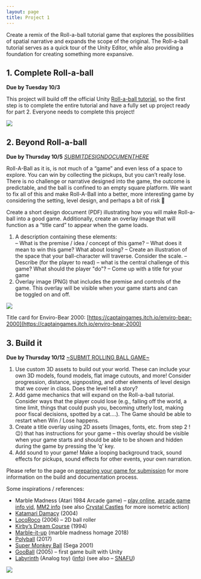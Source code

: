 ```yaml
---
layout: page
title: Project 1
---
```


Create a remix of the Roll-a-ball tutorial game that explores the possibilities of spatial narrative and expands the scope of the original. The Roll-a-ball tutorial serves as a quick tour of the Unity Editor, while also providing a foundation for creating something more expansive.

## 1. Complete Roll-a-ball

**Due by Tuesday 10/3**

This project will build off the official Unity [Roll-a-ball tutorial](https://learn.unity.com/project/roll-a-ball), so the first step is to complete the entire tutorial and have a fully set up project ready for part 2. Everyone needs to complete this project! 

![](https://classes.dma.ucla.edu/Winter23/158/wp-content/uploads/2023/01/rollball-background-2-e1672847701440-1024x273.png)

## 2. Beyond Roll-a-ball

**Due by Thursday 10/5**
[$SUBMIT DESIGN DOCUMENT HERE$](https://forms.gle/sKqCfzoVq4BupthbA)

Roll-A-Ball as it is, is not much of a “game” and even less of a space to explore. You can win by collecting the pickups, but you can’t really lose. There is no challenge or narrative designed into the game, the outcome is predictable, and the ball is confined to an empty square platform. We want to fix all of this and make Roll-A-Ball into a better, more interesting game by considering the setting, level design, and perhaps a bit of risk 👀

Create a short design document (PDF) illustrating how you will make Roll-a-ball into a good game. Additionally, create an overlay image that will function as a “title card” to appear when the game loads.

1. A description containing these elements:  
	– What is the premise / idea / concept of this game?
    – What does it mean to win this game?  What about losing?
    – Create an illustration of the space that your ball-character will traverse. Consider the scale. 
    – Describe (for the player to read) – what is the central challenge of this game?  What should the player "do"?
    – Come up with a title for your game
2. Overlay image (PNG) that includes the premise and controls of the game. This overlay will be visible when your game starts and can be toggled on and off.

![](https://classes.dma.ucla.edu/Winter23/158/wp-content/uploads/2023/01/envirobear-1024x771.png)

Title card for Enviro-Bear 2000: [https://captaingames.itch.io/enviro-bear-2000](https://captaingames.itch.io/enviro-bear-2000)

## 3. Build it

**Due by Thursday 10/12**
[~SUBMIT ROLLING BALL GAME~](https://forms.gle/Pyj6XSek5sGesqCAA)

1. Use custom 3D assets to build out your world. These can include your own 3D models, found models, flat image cutouts, and more! Consider progression, distance, signposting, and other elements of level design that we cover in class. Does the level tell a story?
2. Add game mechanics that will expand on the Roll-a-ball tutorial. Consider ways that the player could lose (e.g., falling off the world, a time limit, things that could push you, becoming utterly lost, making poor fiscal decisions, spotted by a cat….). The Game should be able to restart when Win / Lose happens. 
3. Create a title overlay using 2D assets (Images, fonts, etc. from step 2 !😉) that has instructions for your game – this overlay should be visible when your game starts and should be able to be shown and hidden during the game by pressing the ‘q’ key.
4. Add sound to your game! Make a looping background track, sound effects for pickups, sound effects for other events, your own narration.

Please refer to the page on [preparing your game for submission](how-to-submit-projects.md) for more information on the build and documentation process.

Some inspirations / references:

- Marble Madness (Atari 1984 Arcade game) – [play online](https://archive.org/details/arcade_marble), [arcade game info vid](https://youtu.be/HE3xhAvS8c8), [MM2 info](https://lostmediawiki.com/Marble_Man:_Marble_Madness_II_(found_unreleased_sequel_of_Atari_arcade_game;_1991)) (see also [Crystal Castles](https://youtu.be/TZBMIOMRj2k) for more isometric action)
- [Katamari Damacy](https://youtu.be/yYypwqRnoI8) (2004)
- [LocoRoco](https://youtu.be/5dybKGj7_LY) (2006) – 2D ball roller
- [Kirby’s Dream Course](https://youtu.be/g4x9KYtaVtM) (1994)
- [Marble-it-up](https://nintendoeverything.com/marble-madness-spiritual-successor-marble-it-up-coming-to-switch-in-september/) (marble madness homage 2018)
- [Polyball](https://youtu.be/50WxaFyZ4Yk) (2017)
- [Super Monkey Ball](https://youtu.be/xUgYZwEd4fM) (Sega 2001)
- [GooBall](https://youtu.be/luDwU3JGw5A) (2005) – first game built with Unity
- [Labyrinth](https://youtu.be/T3N8vK7yDxE) (Analog toy) ([info](https://en.wikipedia.org/wiki/Labyrinth_(marble_game))) (see also – [SNAFU](https://youtu.be/26UphjKeO8M))



![](https://classes.dma.ucla.edu/Winter23/158/wp-content/uploads/2023/01/image.png)